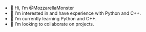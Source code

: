 - 👋 Hi, I’m @MozzarellaMonster
- 👀 I’m interested in and have experience with Python and C++.
- 🌱 I’m currently learning Python and C++.
- 💞️ I’m looking to collaborate on projects.

<!---
MozzarellaMonster/MozzarellaMonster is a ✨ special ✨ repository because its `README.md` (this file) appears on your GitHub profile.
You can click the Preview link to take a look at your changes.
--->

